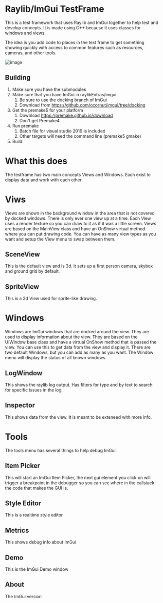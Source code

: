 # Raylib/ImGui TestFrame
This is a test framework that uses Raylib and ImGui together to help test and develop concepts.
It is made using C++ because it uses classes for windows and views.

The idea is you add code to places in the test frame to get something showing quickly with access to common features such as resources, cameras, and other tools.

![image](https://user-images.githubusercontent.com/322174/120928519-d02f7880-c699-11eb-9bb7-5a47564ca80d.png)

## Building

1. Make sure you have the submodules
2. Make sure that you have ImGui in raylibExtras/imgui
    1. Be sure to use the docking branch of ImGui
    2. Download from https://github.com/ocornut/imgui/tree/docking
3. Get the premake5 for your platform
    1. Download https://premake.github.io/download
    2. Don't get Premake4
5. Run premake
    1. Batch file for visual studio 2019 is included
    2. Other targets will need the command line (premake5 gmake)
6. Build


# What this does
The testframe has two main concepts Views and Windows. Each exist to display data and work with each other.

# Viws
Views are shown in the background window in the area that is not covered by docked windows. There is only ever one view up at a time. Each View uses a render texture so you can draw to it as if it was a little screen. Views are based on the MainView class and have an OnShow virtual method where you can put drawing code. You can have as many view types as you want and setup the View menu to swap between them.

## SceneView
This is the default view and is 3d. It sets up a first person camera, skybox and ground grid by default.

## SpriteView
This is a 2d View used for sprite-like drawing.

# Windows
Windows are ImGui windows that are docked around the view. They are used to display information about the view. They are based on the UIWindow base class and have a virtual OnShow method that is passed the view. You can use this to get data from the view and display it. There are two default Windows, but you can add as many as you want. The Window menu will display the status of all known windows.

## LogWindow
This shows the raylib log output. Has filters for type and by text to search for specific issues in the log.

## Inspector
This shows data from the view. It is meant to be exteneed with more info.


# Tools
The tools menu has several things to help debug ImGui.

## Item Picker
This will start an ImGui Item Picker, the next gui element you click on will trigger a breakpoint in the debugger so you can see where in the callstack the code that makes the GUI is.

## Style Editor
This is a realtime style editor

## Metrics
This shows debug info about ImGui

## Demo
This is the ImGui Demo window

## About
The ImGui version
